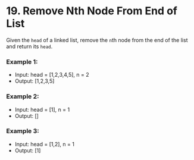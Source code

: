 # 19. Remove Nth Node From End of List

Given the `head` of a linked list, remove the `n`th node from the end of the list and return its `head`.

 

### Example 1:


* Input: head = [1,2,3,4,5], n = 2
* Output: [1,2,3,5]
### Example 2:

* Input: head = [1], n = 1
* Output: []
### Example 3:

* Input: head = [1,2], n = 1
* Output: [1]
